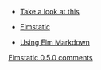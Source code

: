 

- [Take a look at this](https://dev.to/margaretkrutikova/elm-dom-node-decoder-to-detect-click-outside-3ioh)

- [Elmstatic](https://korban.net/elm/elmstatic/)

- [Using Elm Markdown](https://korban.net/posts/elm/2019-05-21-intro-elm-markup-elmstatic/)

[Elmstatic 0.5.0 comments](https://korban.net/posts/elm/2019-07-09-elmstatic-better-performance-live-reload/)
